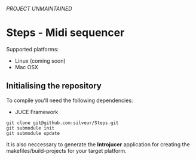 *PROJECT UNMAINTAINED*

Steps - Midi sequencer
=========
 
Supported platforms:

* Linux (coming soon)
* Mac OSX

## Initialising the repository
To compile you'll need the following dependencies:
* JUCE Framework
```
git clone git@github.com:silveur/Steps.git
git submodule init
git submodule update
```
It is also neccessary to generate the **Introjucer** application for creating the makefiles/build-projects for your target platform.
